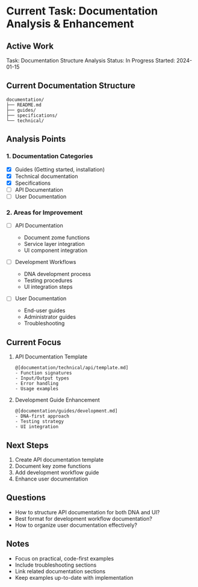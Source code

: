 # Current Task: Documentation Analysis & Enhancement

## Active Work
Task: Documentation Structure Analysis
Status: In Progress
Started: 2024-01-15

## Current Documentation Structure
```
documentation/
├── README.md
├── guides/
├── specifications/
└── technical/
```

## Analysis Points

### 1. Documentation Categories
- [x] Guides (Getting started, installation)
- [x] Technical documentation
- [x] Specifications
- [ ] API Documentation
- [ ] User Documentation

### 2. Areas for Improvement
- [ ] API Documentation
  - Document zome functions
  - Service layer integration
  - UI component integration

- [ ] Development Workflows
  - DNA development process
  - Testing procedures
  - UI integration steps

- [ ] User Documentation
  - End-user guides
  - Administrator guides
  - Troubleshooting

## Current Focus
1. API Documentation Template
   ```
   @[documentation/technical/api/template.md]
   - Function signatures
   - Input/Output types
   - Error handling
   - Usage examples
   ```

2. Development Guide Enhancement
   ```
   @[documentation/guides/development.md]
   - DNA-first approach
   - Testing strategy
   - UI integration
   ```

## Next Steps
1. Create API documentation template
2. Document key zome functions
3. Add development workflow guide
4. Enhance user documentation

## Questions
- How to structure API documentation for both DNA and UI?
- Best format for development workflow documentation?
- How to organize user documentation effectively?

## Notes
- Focus on practical, code-first examples
- Include troubleshooting sections
- Link related documentation sections
- Keep examples up-to-date with implementation
